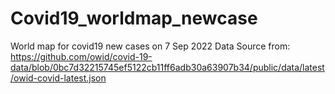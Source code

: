# Covid19_worldmap_newcase
World map for covid19 new cases on 7 Sep 2022
Data Source from: https://github.com/owid/covid-19-data/blob/0bc7d32215745ef5122cb11ff6adb30a63907b34/public/data/latest/owid-covid-latest.json
